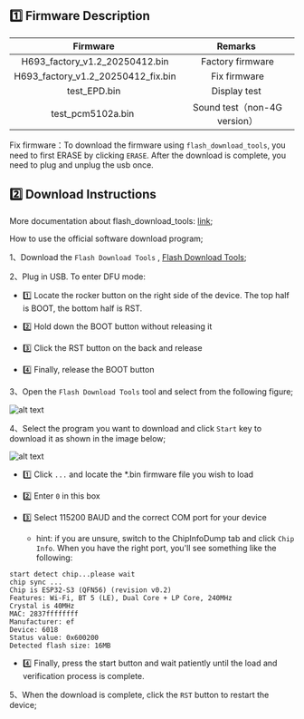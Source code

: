 ## :one: Firmware Description

|            Firmware                |          Remarks            |
| :--------------------------------: | :-------------------------: |
|   H693_factory_v1.2_20250412.bin   |      Factory firmware       |
| H693_factory_v1.2_20250412_fix.bin |        Fix firmware         |
|           test_EPD.bin             |        Display test         |
|        test_pcm5102a.bin           | Sound test（non-4G version） |

Fix firmware：To download the firmware using `flash_download_tools`, you need to first ERASE by clicking `ERASE`. After the download is complete, you need to plug and unplug the usb once.

## :two: Download Instructions

More documentation about flash_download_tools: [link](https://docs.espressif.com/projects/esp-test-tools/en/latest/esp32/production_stage/tools/flash_download_tool.html);


How to use the official software download program;

1、Download the `Flash Download Tools` , [Flash Download Tools](https://dl.espressif.com/public/flash_download_tool.zip);

2、Plug in USB. To enter DFU mode:
- :one: Locate the rocker button on the right side of the device. The top half is BOOT, the bottom half is RST.

- :two: Hold down the BOOT button without releasing it

- :three: Click the RST button on the back and release

- :four: Finally, release the BOOT button

3、Open the `Flash Download Tools` tool and select from the following figure;

![alt text](../docs/image.png)

4、Select the program you want to download and click `Start` key to download it as shown in the image below;

![alt text](../docs/image-2.png)

- :one: Click `...` and locate the *.bin firmware file you wish to load

- :two: Enter `0` in this box

- :three: Select 115200 BAUD and the correct COM port for your device
  - hint: if you are unsure, switch to the ChipInfoDump tab and click `Chip Info`. When you have the right port, you'll see something like the following:
```
start detect chip...please wait
chip sync ...
Chip is ESP32-S3 (QFN56) (revision v0.2)
Features: Wi-Fi, BT 5 (LE), Dual Core + LP Core, 240MHz
Crystal is 40MHz
MAC: 2837ffffffff
Manufacturer: ef
Device: 6018
Status value: 0x600200
Detected flash size: 16MB
```

- :four: Finally, press the start button and wait patiently until the load and verification process is complete.

5、When the download is complete, click the `RST` button to restart the device;
